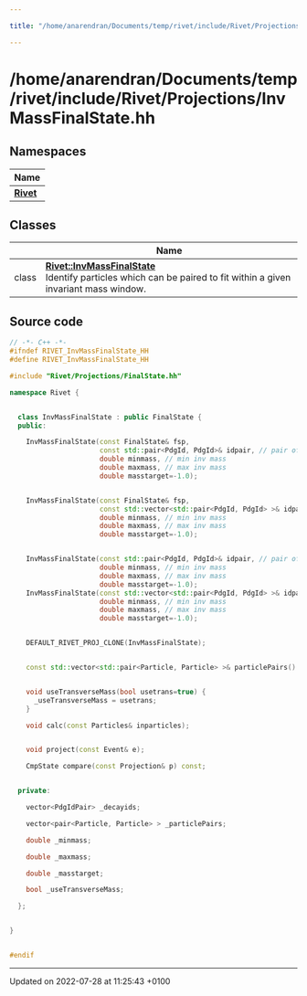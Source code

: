 ```yaml
---

title: "/home/anarendran/Documents/temp/rivet/include/Rivet/Projections/InvMassFinalState.hh"

---
```


# /home/anarendran/Documents/temp/rivet/include/Rivet/Projections/InvMassFinalState.hh



## Namespaces

| Name           |
| -------------- |
| **[Rivet](http://example.org/namespaces/namespacerivet/)**  |

## Classes

|                | Name           |
| -------------- | -------------- |
| class | **[Rivet::InvMassFinalState](http://example.org/classes/classrivet_1_1invmassfinalstate/)** <br>Identify particles which can be paired to fit within a given invariant mass window.  |




## Source code

```cpp
// -*- C++ -*-
#ifndef RIVET_InvMassFinalState_HH
#define RIVET_InvMassFinalState_HH

#include "Rivet/Projections/FinalState.hh"

namespace Rivet {


  class InvMassFinalState : public FinalState {
  public:

    InvMassFinalState(const FinalState& fsp,
                      const std::pair<PdgId, PdgId>& idpair, // pair of decay products
                      double minmass, // min inv mass
                      double maxmass, // max inv mass
                      double masstarget=-1.0);


    InvMassFinalState(const FinalState& fsp,
                      const std::vector<std::pair<PdgId, PdgId> >& idpairs,  // vector of pairs of decay products
                      double minmass, // min inv mass
                      double maxmass, // max inv mass
                      double masstarget=-1.0);


    InvMassFinalState(const std::pair<PdgId, PdgId>& idpair, // pair of decay products
                      double minmass, // min inv mass
                      double maxmass, // max inv mass
                      double masstarget=-1.0);
    InvMassFinalState(const std::vector<std::pair<PdgId, PdgId> >& idpairs,  // vector of pairs of decay products
                      double minmass, // min inv mass
                      double maxmass, // max inv mass
                      double masstarget=-1.0);


    DEFAULT_RIVET_PROJ_CLONE(InvMassFinalState);


    const std::vector<std::pair<Particle, Particle> >& particlePairs() const;


    void useTransverseMass(bool usetrans=true) {
      _useTransverseMass = usetrans;
    }

    void calc(const Particles& inparticles);


    void project(const Event& e);

    CmpState compare(const Projection& p) const;


  private:

    vector<PdgIdPair> _decayids;

    vector<pair<Particle, Particle> > _particlePairs;

    double _minmass;

    double _maxmass;

    double _masstarget;

    bool _useTransverseMass;

  };


}


#endif
```


-------------------------------

Updated on 2022-07-28 at 11:25:43 +0100

